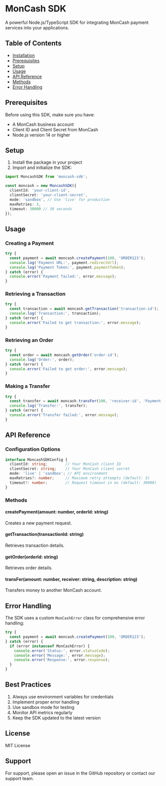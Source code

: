 # MonCash SDK

A powerful Node.js/TypeScript SDK for integrating MonCash payment services into your applications.

## Table of Contents
- [Installation](#installation)
- [Prerequisites](#prerequisites)
- [Setup](#setup)
- [Usage](#usage)
- [API Reference](#api-reference)
- [Methods](#methods)
- [Error Handling](#error-handling)

<!-- ## Installation

```bash
npm install moncash-sdk
# or
yarn add moncash-sdk
``` -->

## Prerequisites

Before using this SDK, make sure you have:
- A MonCash business account
- Client ID and Client Secret from MonCash
- Node.js version 14 or higher

## Setup

1. Install the package in your project
2. Import and initialize the SDK:

```typescript
import MoncashSDK from 'moncash-sdk';

const moncash = new MoncashSDK({
  clientId: 'your-client-id',
  clientSecret: 'your-client-secret',
  mode: 'sandbox', // Use 'live' for production
  maxRetries: 3,
  timeout: 30000 // 30 seconds
});
```

## Usage

### Creating a Payment

```typescript
try {
  const payment = await moncash.createPayment(100, 'ORDER123');
  console.log('Payment URL:', payment.redirectUrl);
  console.log('Payment Token:', payment.paymentToken);
} catch (error) {
  console.error('Payment failed:', error.message);
}
```

### Retrieving a Transaction

```typescript
try {
  const transaction = await moncash.getTransaction('transaction-id');
  console.log('Transaction:', transaction);
} catch (error) {
  console.error('Failed to get transaction:', error.message);
}
```

### Retrieving an Order

```typescript
try {
  const order = await moncash.getOrder('order-id');
  console.log('Order:', order);
} catch (error) {
  console.error('Failed to get order:', error.message);
}
```

### Making a Transfer

```typescript
try {
  const transfer = await moncash.transFer(100, 'receiver-id', 'Payment for services');
  console.log('Transfer:', transfer);
} catch (error) {
  console.error('Transfer failed:', error.message);
}
```

## API Reference

### Configuration Options

```typescript
interface MoncashSDKConfig {
  clientId: string;        // Your MonCash client ID
  clientSecret: string;    // Your MonCash client secret
  mode: 'live' | 'sandbox'; // API environment
  maxRetries?: number;     // Maximum retry attempts (default: 3)
  timeout?: number;        // Request timeout in ms (default: 30000)
}
```

### Methods

#### createPayment(amount: number, orderId: string)
Creates a new payment request.

#### getTransaction(transactionId: string)
Retrieves transaction details.

#### getOrder(orderId: string)
Retrieves order details.

#### transFer(amount: number, receiver: string, description: string)
Transfers money to another MonCash account.

## Error Handling

The SDK uses a custom `MonCashError` class for comprehensive error handling:

```typescript
try {
  const payment = await moncash.createPayment(100, 'ORDER123');
} catch (error) {
  if (error instanceof MonCashError) {
    console.error('Status:', error.statusCode);
    console.error('Message:', error.message);
    console.error('Response:', error.response);
  }
}
```

## Best Practices

1. Always use environment variables for credentials
2. Implement proper error handling
3. Use sandbox mode for testing
4. Monitor API metrics regularly
5. Keep the SDK updated to the latest version

## License

MIT License

## Support

For support, please open an issue in the GitHub repository or contact our support team.
